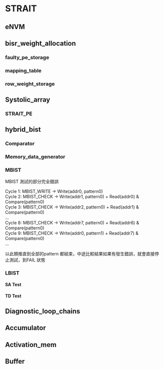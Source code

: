 # STRAIT

## eNVM

## bisr_weight_allocation

### faulty_pe_storage
### mapping_table
### row_weight_storage


## Systolic_array
### STRAIT_PE

## hybrid_bist
### Comparator
### Memory_data_generator

### MBIST
MBIST 測試的部分完全錯誤  

Cycle 1:  MBIST_WRITE  → Write(addr0, pattern0)  
Cycle 2:  MBIST_CHECK  → Write(addr1, pattern0) + Read(addr0) & Compare(pattern0)  
Cycle 3:  MBIST_CHECK  → Write(addr2, pattern0) + Read(addr1) & Compare(pattern0)  
...  
Cycle 8:  MBIST_CHECK  → Write(addr7, pattern0) + Read(addr6) & Compare(pattern0)  
Cycle 9:  MBIST_CHECK  → Write(addr0, pattern1) + Read(addr7) & Compare(pattern0)  
...  
  
以此類推直到全部的pattern 都結束，中途比較結果如果有發生錯誤，就會直接停止測試，到FAIL 狀態  

### LBIST

#### SA Test

<!-- | 測試類型 | Weight | Activation | Partial_Sum_In | Answer |
|----------|--------|------------|----------------|--------|
| SA (test_type=0) | Weight | Activation | Partial_Sum_In | Expected_Answer | -->

#### TD Test

<!-- | 階段 | Weight | Activation | Partial_Sum_In | Answer |
|------|--------|------------|----------------|--------|
| Launch (TD_answer_choose=0) | W2 | A2 | P1 | Launch_Answer |
| Capture (TD_answer_choose=1) | W2 | A1 | P2 | Capture_Answer | -->

## Diagnostic_loop_chains

## Accumulator

## Activation_mem

## Buffer
